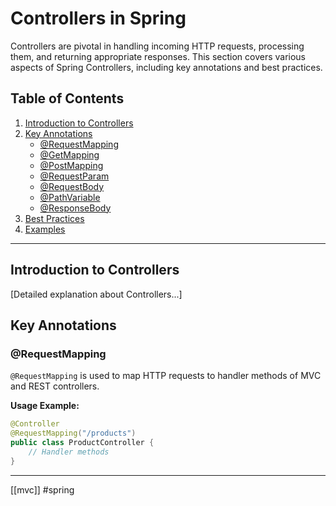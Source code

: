 # Controllers in Spring

Controllers are pivotal in handling incoming HTTP requests, processing them, and returning appropriate responses. This section covers various aspects of Spring Controllers, including key annotations and best practices.

## Table of Contents

1. [Introduction to Controllers](#introduction-to-controllers)
2. [Key Annotations](#key-annotations)
    - [@RequestMapping](#requestmapping)
    - [@GetMapping](#getmapping)
    - [@PostMapping](#postmapping)
    - [@RequestParam](#requestparam)
    - [@RequestBody](#requestbody)
    - [@PathVariable](#pathvariable)
    - [@ResponseBody](#responsebody)
3. [Best Practices](#best-practices)
4. [Examples](#examples)

- - - 

## Introduction to Controllers

[Detailed explanation about Controllers...]

## Key Annotations

### @RequestMapping

`@RequestMapping` is used to map HTTP requests to handler methods of MVC and REST controllers.

**Usage Example:**
  ```java
  @Controller
  @RequestMapping("/products")
  public class ProductController {
      // Handler methods
  }
```
- - - 
 [[mvc]] #spring 